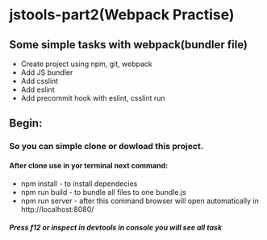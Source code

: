 # jstools-part2(Webpack Practise)
## Some simple tasks with webpack(bundler file)
* Create project using npm, git, webpack
* Add JS bundler
* Add csslint
* Add eslint
* Add precommit hook with eslint, csslint run
## Begin:
### So you can simple clone or dowload this project.
#### After clone use in yor terminal next command:
* npm install - to install dependecies
* npm run build - to bundle all files to one bundle.js
* npm run server - after this command browser will open automatically in http://localhost:8080/
##### Press f12 or inspect in devtools in console you will see all task
